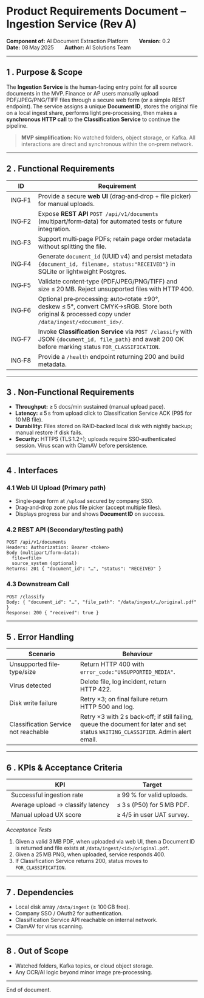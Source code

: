 # Product Requirements Document – Ingestion Service (Rev A)

**Component of:** AI Document Extraction Platform  **Version:** 0.2  **Date:** 08 May 2025  **Author:** AI Solutions Team

---

## 1 . Purpose & Scope

The **Ingestion Service** is the human‑facing entry point for all source documents in the MVP. Finance or AP users manually upload PDF/JPEG/PNG/TIFF files through a secure web form (or a simple REST endpoint). The service assigns a unique **Document ID**, stores the original file on a local ingest share, performs light pre‑processing, then makes a **synchronous HTTP call** to the **Classification Service** to continue the pipeline.

> **MVP simplification:** No watched folders, object storage, or Kafka. All interactions are direct and synchronous within the on‑prem network.

---

## 2 . Functional Requirements

|  ID      |  Requirement                                                                                                                                             |
| -------- | -------------------------------------------------------------------------------------------------------------------------------------------------------- |
|  ING‑F1  | Provide a secure **web UI** (drag‑and‑drop + file picker) for manual uploads.                                                                            |
|  ING‑F2  | Expose **REST API** `POST /api/v1/documents` (multipart/form‑data) for automated tests or future integration.                                            |
|  ING‑F3  | Support multi‑page PDFs; retain page order metadata without splitting the file.                                                                          |
|  ING‑F4  | Generate `document_id` (UUID v4) and persist metadata `{document_id, filename, status:"RECEIVED"}` in SQLite or lightweight Postgres.                    |
|  ING‑F5  | Validate content‑type (PDF/JPEG/PNG/TIFF) and size ≤ 20 MB. Reject unsupported files with HTTP 400.                                                      |
|  ING‑F6  | Optional pre‑processing: auto‑rotate ±90°, deskew ≤ 5°, convert CMYK→sRGB. Store both original & processed copy under `/data/ingest/<document_id>/`.     |
|  ING‑F7  | Invoke **Classification Service** via `POST /classify` with JSON `{document_id, file_path}` and await 200 OK before marking status `FOR_CLASSIFICATION`. |
|  ING‑F8  | Provide a `/health` endpoint returning 200 and build metadata.                                                                                           |

---

## 3 . Non‑Functional Requirements

* **Throughput:** ≥ 5 docs/min sustained (manual upload pace).
* **Latency:** ≤ 5 s from upload click to Classification Service ACK (P95 for 10 MB file).
* **Durability:** Files stored on RAID‑backed local disk with nightly backup; manual restore if disk fails.
* **Security:** HTTPS (TLS 1.2+); uploads require SSO‑authenticated session. Virus scan with ClamAV before persistence.

---

## 4 . Interfaces

### 4.1 Web UI Upload (Primary path)

* Single‑page form at `/upload` secured by company SSO.
* Drag‑and‑drop zone plus file picker (accept multiple files).
* Displays progress bar and shows **Document ID** on success.

### 4.2 REST API (Secondary/testing path)

```
POST /api/v1/documents
Headers: Authorization: Bearer <token>
Body (multipart/form‑data):
  file=<file>
  source_system (optional)
Returns: 201 { "document_id": "…", "status": "RECEIVED" }
```

### 4.3 Downstream Call

```
POST /classify
Body: { "document_id": "…", "file_path": "/data/ingest/…/original.pdf" }
Response: 200 { "received": true }
```

---

## 5 . Error Handling

| Scenario                             | Behaviour                                                                                                                          |
| ------------------------------------ | ---------------------------------------------------------------------------------------------------------------------------------- |
| Unsupported file‐type/size           | Return HTTP 400 with `error_code:"UNSUPPORTED_MEDIA"`.                                                                             |
| Virus detected                       | Delete file, log incident, return HTTP 422.                                                                                        |
| Disk write failure                   | Retry ×3; on final failure return HTTP 500 and log.                                                                                |
| Classification Service not reachable | Retry ×3 with 2 s back‑off; if still failing, queue the document for later and set status `WAITING_CLASSIFIER`. Admin alert email. |

---

## 6 . KPIs & Acceptance Criteria

|  KPI                               | Target                     |
| ---------------------------------- | -------------------------- |
|  Successful ingestion rate         |  ≥ 99 % for valid uploads. |
|  Average upload → classify latency |  ≤ 3 s (P50) for 5 MB PDF. |
|  Manual upload UX score            |  ≥ 4/5 in user UAT survey. |

*Acceptance Tests*

1. Given a valid 3 MB PDF, when uploaded via web UI, then a Document ID is returned and file exists at `/data/ingest/<id>/original.pdf`.
2. Given a 25 MB PNG, when uploaded, service responds 400.
3. If Classification Service returns 200, status moves to `FOR_CLASSIFICATION`.

---

## 7 . Dependencies

* Local disk array `/data/ingest` (≥ 100 GB free).
* Company SSO / OAuth2 for authentication.
* Classification Service API reachable on internal network.
* ClamAV for virus scanning.

---

## 8 . Out of Scope

* Watched folders, Kafka topics, or cloud object storage.
* Any OCR/AI logic beyond minor image pre‑processing.

---

End of document.

